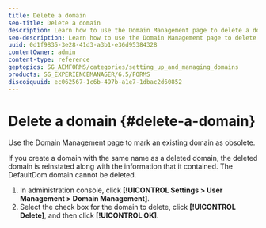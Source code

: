 ```yaml
---
title: Delete a domain
seo-title: Delete a domain
description: Learn how to use the Domain Management page to delete a domain or to mark an existing domain as obsolete.
seo-description: Learn how to use the Domain Management page to delete a domain or to mark an existing domain as obsolete.
uuid: 0d1f9835-3e28-41d3-a3b1-e36d95384328
contentOwner: admin
content-type: reference
geptopics: SG_AEMFORMS/categories/setting_up_and_managing_domains
products: SG_EXPERIENCEMANAGER/6.5/FORMS
discoiquuid: ec062567-1c6b-497b-a1e7-1dbac2d60852
---
```


# Delete a domain {#delete-a-domain}

Use the Domain Management page to mark an existing domain as obsolete.

If you create a domain with the same name as a deleted domain, the deleted domain is reinstated along with the information that it contained. The DefaultDom domain cannot be deleted.

1. In administration console, click **[!UICONTROL Settings > User Management > Domain Management]**.
1. Select the check box for the domain to delete, click **[!UICONTROL Delete]**, and then click **[!UICONTROL OK]**.

